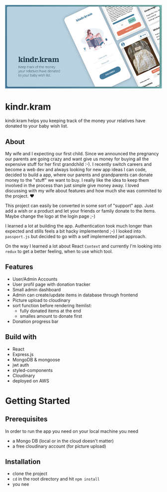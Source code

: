 ![](docs/AppCover.jpg)

# kindr.kram

kindr.kram helps you keeping track of the money your relatives have donated to your baby wish list.

## About

My wife and I expecting our first child. Since we announced the pregnancy our parents are going crazy and want give us money for buying all the expensive stuff for her first grandchild :-). I recently switch careers and become a web dev and always looking for new app ideas I can code, decided to build a app, where our parents and grandparents can donate money to the "stuff" we want to buy. I really like the idea to keep them involved in the process than just simple give money away.
I loved discussing with my wife about features and how much she was commited to the project. ❤

This project can easily be converted in some sort of "support" app. Just add a wish or a product and let your friends or family donate to the items. Maybe change the logo at the login page ;-)

I learned a lot at building the app. Authentication took much longer than expected and stills feels a bit hacky implementend ;-) I looked into `passport.js` but decided to go with a self implemented jwt approach.

On the way I learned a lot about React `Context` and currently I'm looking into `redux` to get a better feeling, when to use which tool.
## Features

- User/Admin Accounts
- User profil page with donation tracker
- Small admin dashboard
- Admin can create/update items in database through frontend
- Picture upload to cloudinary
- sort function before rendering Itemlist:
  - fully donated items at the end
  - smalles amount to donate first
- Donation progress bar

## Build with

- React
- Express.js
- MongoDB & mongoose
- jwt auth
- styled-components
- Cloudinary
- deployed on AWS

# Getting Started

## Prerequisites

In order to run the app you need on your local machine you need

- a Mongo DB (local or in the cloud doesn't matter)
- a free cloudinary account (for picture upload)

## Installation

- clone the project
- `cd` in the root directory and hit `npm install`
- you nee

